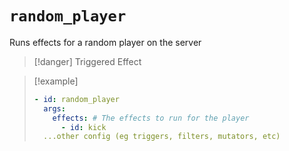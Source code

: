 # `random_player`

Runs effects for a random player on the server

> [!danger] Triggered Effect

> [!example]
> ```yaml
> - id: random_player
>   args:
>     effects: # The effects to run for the player
>       - id: kick
>   ...other config (eg triggers, filters, mutators, etc)
> ```
